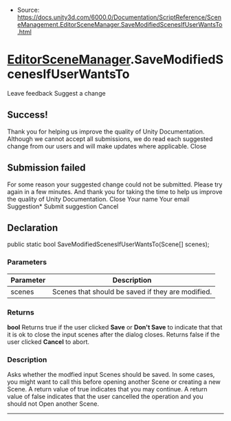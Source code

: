 * Source: https://docs.unity3d.com/6000.0/Documentation/ScriptReference/SceneManagement.EditorSceneManager.SaveModifiedScenesIfUserWantsTo.html

#  [EditorSceneManager](https://docs.unity3d.com/6000.0/Documentation/ScriptReference/SceneManagement.EditorSceneManager.html).SaveModifiedScenesIfUserWantsTo
Leave feedback
Suggest a change
## Success!
Thank you for helping us improve the quality of Unity Documentation. Although we cannot accept all submissions, we do read each suggested change from our users and will make updates where applicable.
Close
## Submission failed
For some reason your suggested change could not be submitted. Please <a>try again</a> in a few minutes. And thank you for taking the time to help us improve the quality of Unity Documentation.
Close
Your name Your email Suggestion* Submit suggestion
Cancel
## Declaration
public static bool SaveModifiedScenesIfUserWantsTo(Scene[] scenes); 
### Parameters
Parameter | Description  
---|---  
scenes | Scenes that should be saved if they are modified.  
### Returns
**bool** Returns true if the user clicked **Save** or **Don't Save** to indicate that that it is ok to close the input scenes after the dialog closes. Returns false if the user clicked **Cancel** to abort. 
### Description
Asks whether the modfied input Scenes should be saved.
In some cases, you might want to call this before opening another Scene or creating a new Scene. A return value of true indicates that you may continue. A return value of false indicates that the user cancelled the operation and you should not Open another Scene.
* * *
